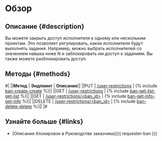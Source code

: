 # Обзор

## Описание {#description}

Вы можете закрыть доступ исполнителя к одному или нескольким проектам. Это позволяет регулировать, какие исполнители будут выполнять задания. Например, можно выбрать исполнителей со значением навыка ниже N и заблокировать им доступ к заданиям. Вы также можете разблокировать доступ.

## Методы {#methods}

#|
||**Метод** | **Эндпоинт** | **Описание**||
||PUT | [/user-restrictions](ban-create.md) | {% include [ban-create-create](../_includes/concepts/ban-create/id-ban-create/create.md) %}||
||GET | [/user-restrictions](ban-get-list.md) | {% include [ban-get-list-get-list](../_includes/concepts/ban-get-list/id-ban-get-list/get-list.md) %}||
||GET | [/user-restrictions/<ban_id>](ban-get-info.md) | {% include [ban-get-info-get-info](../_includes/concepts/ban-get-info/id-ban-get-info/get-info.md) %}||
||DELETE | [/user-restrictions/<ban_id>](ban-delete.md) | {% include [ban-delete-delete](../_includes/concepts/ban-delete/id-ban-delete/delete.md) %}||
|#

## Узнайте больше {#links}

- [Описание блокировок в Руководстве заказчика]({{ requester-ban }})